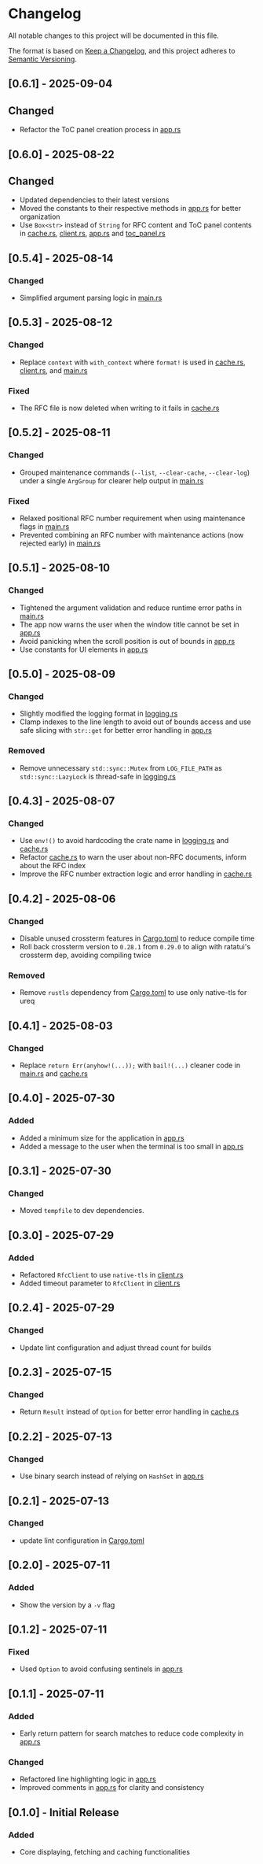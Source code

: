 # Changelog

All notable changes to this project will be documented in this file.

The format is based on [Keep a Changelog](https://keepachangelog.com/en/1.1.0/),
and this project adheres to [Semantic Versioning](https://semver.org/spec/v2.0.0.html).

## [0.6.1] - 2025-09-04

## Changed

- Refactor the ToC panel creation process in [app.rs](src/ui/app.rs)

## [0.6.0] - 2025-08-22

## Changed

- Updated dependencies to their latest versions
- Moved the constants to their respective methods in [app.rs](src/ui/app.rs) for better organization
- Use `Box<str>` instead of `String` for RFC content and ToC panel contents in [cache.rs](src/cache.rs),
[client.rs](src/client.rs), [app.rs](src/ui/app.rs) and [toc_panel.rs](src/ui/toc_panel.rs)

## [0.5.4] - 2025-08-14

### Changed

- Simplified argument parsing logic in [main.rs](src/main.rs)

## [0.5.3] - 2025-08-12

### Changed

- Replace `context` with `with_context` where `format!` is used
in [cache.rs](src/cache.rs), [client.rs](src/client.rs), and [main.rs](src/main.rs)

### Fixed

- The RFC file is now deleted when writing to it fails in [cache.rs](src/cache.rs)

## [0.5.2] - 2025-08-11

### Changed

- Grouped maintenance commands (`--list`, `--clear-cache`, `--clear-log`)
under a single `ArgGroup` for clearer help output in [main.rs](src/main.rs)

### Fixed

- Relaxed positional RFC number requirement when using maintenance flags
in [main.rs](src/main.rs)
- Prevented combining an RFC number with maintenance actions (now rejected early)
in [main.rs](src/main.rs)

## [0.5.1] - 2025-08-10

### Changed

- Tightened the argument validation and reduce runtime error paths in [main.rs](src/main.rs)
- The app now warns the user when the window title cannot be set in [app.rs](src/ui/app.rs)
- Avoid panicking when the scroll position is out of bounds in [app.rs](src/ui/app.rs)
- Use constants for UI elements in [app.rs](src/ui/app.rs)

## [0.5.0] - 2025-08-09

### Changed

- Slightly modified the logging format in [logging.rs](src/ui/logging.rs)
- Clamp indexes to the line length to avoid out of bounds access and use safe slicing
with `str::get` for better error handling in [app.rs](src/ui/app.rs)

### Removed

- Remove unnecessary `std::sync::Mutex` from `LOG_FILE_PATH` as `std::sync::LazyLock` is
thread-safe in [logging.rs](src/ui/logging.rs)

## [0.4.3] - 2025-08-07

### Changed

- Use `env!()` to avoid hardcoding the crate name in [logging.rs](src/ui/logging.rs)
and [cache.rs](src/cache.rs)
- Refactor [cache.rs](src/cache.rs) to warn the user about non-RFC documents,
inform about the RFC index
- Improve the RFC number extraction logic and error handling in [cache.rs](src/cache.rs)

## [0.4.2] - 2025-08-06

### Changed

- Disable unused crossterm features in [Cargo.toml](Cargo.toml) to reduce compile time
- Roll back crossterm version to `0.28.1` from `0.29.0` to align with ratatui's crossterm dep,
avoiding compiling twice

### Removed

- Remove `rustls` dependency from [Cargo.toml](Cargo.toml) to use only native-tls for ureq

## [0.4.1] - 2025-08-03

### Changed

- Replace `return Err(anyhow!(...));` with `bail!(...)` cleaner code in [main.rs](src/main.rs)
and [cache.rs](src/cache.rs)

## [0.4.0] - 2025-07-30

### Added

- Added a minimum size for the application in [app.rs](src/ui/app.rs)
- Added a message to the user when the terminal is too small in [app.rs](src/ui/app.rs)

## [0.3.1] - 2025-07-30

### Changed

- Moved `tempfile` to dev dependencies.

## [0.3.0] - 2025-07-29

### Added

- Refactored `RfcClient` to use `native-tls` in [client.rs](src/client.rs)
- Added timeout parameter to `RfcClient` in [client.rs](src/client.rs)

## [0.2.4] - 2025-07-29

### Changed

- Update lint configuration and adjust thread count for builds

## [0.2.3] - 2025-07-15

### Changed

- Return `Result` instead of `Option` for better error handling in [cache.rs](src/cache.rs)

## [0.2.2] - 2025-07-13

### Changed

- Use binary search instead of relying on `HashSet` in [app.rs](src/ui/app.rs)

## [0.2.1] - 2025-07-13

### Changed

- update lint configuration in [Cargo.toml](Cargo.toml)

## [0.2.0] - 2025-07-11

### Added

- Show the version by a `-v` flag

## [0.1.2] - 2025-07-11

### Fixed

- Used `Option` to avoid confusing sentinels in [app.rs](src/ui/app.rs)

## [0.1.1] - 2025-07-11

### Added

- Early return pattern for search matches to reduce code complexity in [app.rs](src/ui/app.rs)

### Changed

- Refactored line highlighting logic in [app.rs](src/ui/app.rs)
- Improved comments in [app.rs](src/ui/app.rs) for clarity and consistency

## [0.1.0] - Initial Release

### Added

- Core displaying, fetching and caching functionalities
